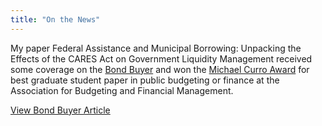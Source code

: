 ```yaml
---
title: "On the News"
---
```


My paper Federal Assistance and Municipal Borrowing: Unpacking the Effects of the CARES Act on Government Liquidity Management received some coverage on the [Bond Buyer](https://www.bondbuyer.com/news/coronavirus-aid-lowered-borrowing-costs-credit-quality-study") and won the [Michael Curro Award](https://abfm.org/2024-annual-award-recipients/) for best graduate student paper in public budgeting or finance at the Association for Budgeting and Financial Management. 


<a href="https://www.bondbuyer.com/news/coronavirus-aid-lowered-borrowing-costs-credit-quality-study" target="_blank" class="btn btn-primary">View Bond Buyer Article</a>